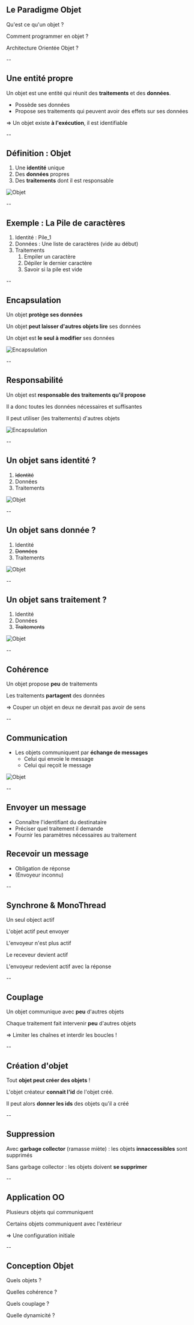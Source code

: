 ## Le Paradigme Objet 

Qu'est ce qu'un objet ?

Comment programmer en objet  ?

Architecture Orientée Objet ?

--

## Une entité propre

Un objet est une entité qui réunit des **traitements** et des **données**.

* Possède ses données
* Propose ses traitements qui peuvent avoir des effets sur ses données

=> Un objet existe **à l'exécution**, il est identifiable

--

## Définition : Objet

1. Une **identité** unique 
2. Des **données** propres 
3. Des **traitements** dont il est responsable

![Objet](prog/images/object/object.png)<!-- .element: class="stretch" style="max-width: 50%;" -->

--

## Exemple : La Pile de caractères

1. Identité : Pile_1
2. Données : Une liste de caractères (vide au début)
3. Traitements
   1. Empiler un caractère
   2. Dépiler le dernier caractère
   3. Savoir si la pile est vide

--

## Encapsulation 

Un objet **protège ses données** 

Un objet **peut laisser d'autres objets lire** ses données

Un objet est **le seul à modifier** ses données

![Encapsulation](prog/images/object/objet_encapsulation.png)<!-- .element: class="stretch" style="max-width: 40%;" -->

--

## Responsabilité

Un objet est **responsable des traitements qu'il propose**

Il a donc toutes les données nécessaires et suffisantes

Il peut utiliser (les traitements) d'autres objets

![Encapsulation](prog/images/object/objet_responsable.png)<!-- .element: class="stretch" style="max-width: 40%;" -->

--

## Un objet sans identité ?

1. ~~Identité~~
2. Données
3. Traitements

![Objet](prog/images/object/object.png)<!-- .element: class="stretch" style="max-width: 50%;" -->

--

## Un objet sans donnée ?

1. Identité 
2. ~~Données~~
3. Traitements

![Objet](prog/images/object/object.png)<!-- .element: class="stretch" style="max-width: 50%;" -->

--

## Un objet sans traitement ?

1. Identité 
2. Données
3. ~~Traitements~~


![Objet](prog/images/object/object.png)<!-- .element: class="stretch" style="max-width: 50%;" -->

--

## Cohérence

Un objet propose **peu** de traitements

Les traitements **partagent** des données

=> Couper un objet en deux ne devrait pas avoir de sens


--

## Communication

* Les objets communiquent par **échange de messages**
  * Celui qui envoie le message
  * Celui qui reçoit le message


![Objet](prog/images/object/communication.png)<!-- .element: class="stretch" style="max-width: 70%;" -->

--

## Envoyer un message

* Connaître l'identifiant du destinataire
* Préciser quel traitement il demande
* Fournir les paramètres nécessaires au traitement

## Recevoir un message

* Obligation de réponse
* (Envoyeur inconnu)

--

## Synchrone & MonoThread

Un seul object actif

L'objet actif peut envoyer

L'envoyeur n'est plus actif

Le receveur devient actif

L'envoyeur redevient actif avec la réponse


--

## Couplage

Un objet communique avec **peu** d'autres objets

Chaque traitement fait intervenir **peu** d'autres objets

=> Limiter les chaînes et interdir les boucles !

--

## Création d'objet

Tout **objet peut créer des objets** !

L'objet créateur **connait l'id** de l'objet créé.

Il peut alors **donner les ids** des objets qu'il a créé

--

## Suppression

Avec **garbage collector** (ramasse miète) : les objets **innaccessibles** sont supprimés

Sans garbage collector : les objets doivent **se supprimer** 

--

## Application OO

Plusieurs objets qui communiquent

Certains objets communiquent avec l'extérieur

=> Une configuration initiale 

--

## Conception Objet

Quels objets ?

Quelles cohérence ?

Quels couplage ?

Quelle dynamicité ?

